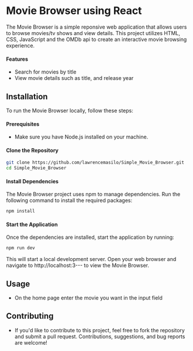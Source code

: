 # Movie Browser using React

The Movie Browser is a simple reponsive web application that allows users to browse movies/tv shows and view details. This project utilizes HTML, CSS, JavaScript and the OMDb api to create an interactive movie browsing experience. 

#### Features
- Search for movies by title
- View movie details such as title, and release year

## Installation
To run the Movie Browser locally, follow these steps:

#### Prerequisites
- Make sure you have Node.js installed on your machine.

#### Clone the Repository
  ```bash
  git clone https://github.com/lawrencemasilo/Simple_Movie_Browser.git
  cd Simple_Movie_Browser
  ```
#### Install Dependencies
The Movie Browser project uses npm to manage dependencies. Run the following command to install the required packages:
  ```bash
  npm install
  ```

#### Start the Application
  Once the dependencies are installed, start the application by running:
  ```bash
  npm run dev
  ```
  This will start a local development server. Open your web browser and navigate to http://localhost:3--- to view the Movie Browser.

## Usage
- On the home page enter the movie you want in the input field

## Contributing
- If you'd like to contribute to this project, feel free to fork the repository and submit a pull request. Contributions, suggestions, and bug reports are welcome!
